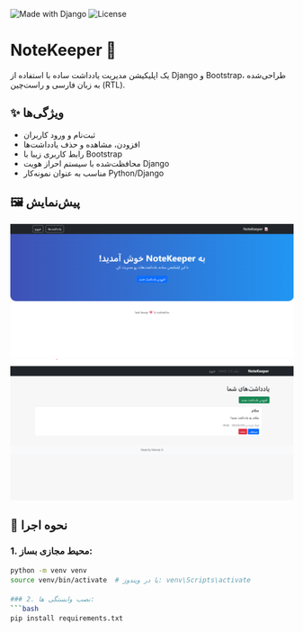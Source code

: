 ![Made with Django](https://img.shields.io/badge/Made%20with-Django-blue)
![License](https://img.shields.io/badge/license-MIT-green)

# NoteKeeper 📝

یک اپلیکیشن مدیریت یادداشت ساده با استفاده از Django و Bootstrap، طراحی‌شده به زبان فارسی و راست‌چین (RTL).

## ✨ ویژگی‌ها

- ثبت‌نام و ورود کاربران
- افزودن، مشاهده و حذف یادداشت‌ها
- رابط کاربری زیبا با Bootstrap
- محافظت‌شده با سیستم احراز هویت Django
- مناسب به عنوان نمونه‌کار Python/Django

## 🖼️ پیش‌نمایش
![screenshot](screenshots/homepage.png)
![screenshot](screenshots/notelist.png)

## 🚀 نحوه اجرا

### 1. محیط مجازی بساز:
```bash
python -m venv venv
source venv/bin/activate  # یا در ویندوز: venv\Scripts\activate

### 2. نصب وابستگی ها:
```bash
pip install requirements.txt